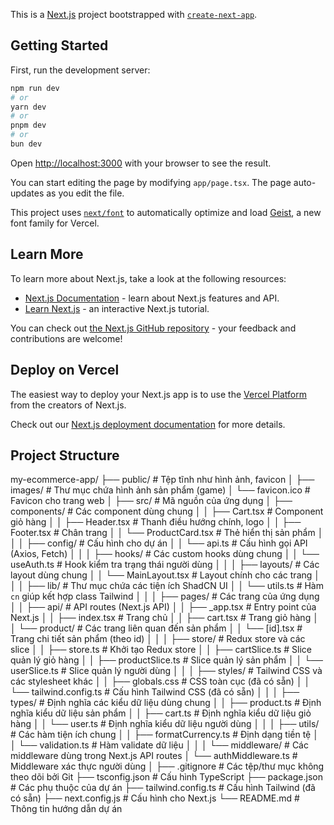 This is a [Next.js](https://nextjs.org) project bootstrapped with [`create-next-app`](https://nextjs.org/docs/app/api-reference/cli/create-next-app).

## Getting Started

First, run the development server:

```bash
npm run dev
# or
yarn dev
# or
pnpm dev
# or
bun dev
```

Open [http://localhost:3000](http://localhost:3000) with your browser to see the result.

You can start editing the page by modifying `app/page.tsx`. The page auto-updates as you edit the file.

This project uses [`next/font`](https://nextjs.org/docs/app/building-your-application/optimizing/fonts) to automatically optimize and load [Geist](https://vercel.com/font), a new font family for Vercel.

## Learn More

To learn more about Next.js, take a look at the following resources:

- [Next.js Documentation](https://nextjs.org/docs) - learn about Next.js features and API.
- [Learn Next.js](https://nextjs.org/learn) - an interactive Next.js tutorial.

You can check out [the Next.js GitHub repository](https://github.com/vercel/next.js) - your feedback and contributions are welcome!

## Deploy on Vercel

The easiest way to deploy your Next.js app is to use the [Vercel Platform](https://vercel.com/new?utm_medium=default-template&filter=next.js&utm_source=create-next-app&utm_campaign=create-next-app-readme) from the creators of Next.js.

Check out our [Next.js deployment documentation](https://nextjs.org/docs/app/building-your-application/deploying) for more details.

## Project Structure
my-ecommerce-app/
├── public/                     # Tệp tĩnh như hình ảnh, favicon
│   ├── images/                 # Thư mục chứa hình ảnh sản phẩm (game)
│   └── favicon.ico             # Favicon cho trang web
│
├── src/                        # Mã nguồn của ứng dụng
│   ├── components/             # Các component dùng chung
│   │   ├── Cart.tsx            # Component giỏ hàng
│   │   ├── Header.tsx          # Thanh điều hướng chính, logo
│   │   ├── Footer.tsx          # Chân trang
│   │   └── ProductCard.tsx     # Thẻ hiển thị sản phẩm
│   │
│   ├── config/                 # Cấu hình cho dự án
│   │   └── api.ts              # Cấu hình gọi API (Axios, Fetch)
│   │
│   ├── hooks/                  # Các custom hooks dùng chung
│   │   └── useAuth.ts          # Hook kiểm tra trạng thái người dùng
│   │
│   ├── layouts/                # Các layout dùng chung
│   │   └── MainLayout.tsx      # Layout chính cho các trang
│   │
│   ├── lib/                    # Thư mục chứa các tiện ích ShadCN UI
│   │   └── utils.ts            # Hàm `cn` giúp kết hợp class Tailwind
│   │
│   ├── pages/                  # Các trang của ứng dụng
│   │   ├── api/                # API routes (Next.js API)
│   │   ├── _app.tsx            # Entry point của Next.js
│   │   ├── index.tsx           # Trang chủ
│   │   ├── cart.tsx            # Trang giỏ hàng
│   │   └── product/            # Các trang liên quan đến sản phẩm
│   │       └── [id].tsx        # Trang chi tiết sản phẩm (theo id)
│   │
│   ├── store/                  # Redux store và các slice
│   │   ├── store.ts            # Khởi tạo Redux store
│   │   ├── cartSlice.ts        # Slice quản lý giỏ hàng
│   │   ├── productSlice.ts     # Slice quản lý sản phẩm
│   │   └── userSlice.ts        # Slice quản lý người dùng
│   │
│   ├── styles/                 # Tailwind CSS và các stylesheet khác
│   │   ├── globals.css         # CSS toàn cục (đã có sẵn)
│   │   └── tailwind.config.ts  # Cấu hình Tailwind CSS (đã có sẵn)
│   │
│   ├── types/                  # Định nghĩa các kiểu dữ liệu dùng chung
│   │   ├── product.ts          # Định nghĩa kiểu dữ liệu sản phẩm
│   │   ├── cart.ts             # Định nghĩa kiểu dữ liệu giỏ hàng
│   │   └── user.ts             # Định nghĩa kiểu dữ liệu người dùng
│   │
│   ├── utils/                  # Các hàm tiện ích chung
│   │   ├── formatCurrency.ts   # Định dạng tiền tệ
│   │   └── validation.ts       # Hàm validate dữ liệu
│   │
│   └── middleware/             # Các middleware dùng trong Next.js API routes
│       └── authMiddleware.ts   # Middleware xác thực người dùng
│
├── .gitignore                  # Các tệp/thư mục không theo dõi bởi Git
├── tsconfig.json               # Cấu hình TypeScript
├── package.json                # Các phụ thuộc của dự án
├── tailwind.config.ts          # Cấu hình Tailwind (đã có sẵn)
├── next.config.js              # Cấu hình cho Next.js
└── README.md                   # Thông tin hướng dẫn dự án
